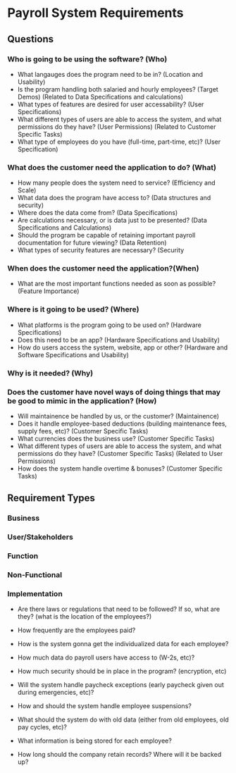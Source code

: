 # Payroll System Requirements

## Questions
### Who is going to be using the software? (Who)
* What langauges does the program need to be in? (Location and Usability)
* Is the program handling both salaried and hourly employees? (Target Demos) (Related to Data Specifications and calculations)
* What types of features are desired for user accessability? (User Specifications)
* What different types of users are able to access the system, and what permissions do they have? (User Permissions) (Related to Customer Specific Tasks)
* What type of employees do you have (full-time, part-time, etc)? (User Specification)


### What does the customer need the application to do? (What)
* How many people does the system need to service? (Efficiency and Scale)
* What data does the program have access to? (Data structures and security)
* Where does the data come from? (Data Specifications)
* Are calculations necessary, or is data just to be presented? (Data Specifications and Calculations)
* Should the program be capable of retaining important payroll documentation for future viewing? (Data Retention)
* What types of security features are necessary? (Security


### When does the customer need the application?(When)
* What are the most important functions needed as soon as possible? (Feature Importance)

### Where is it going to be used? (Where)
* What platforms is the program going to be used on? (Hardware Specifications)
* Does this need to be an app? (Hardware Specifications and Usability)
* How do users access the system, website, app or other? (Hardware and Software Specifications and Usability)



### Why is it needed? (Why)


### Does the customer have novel ways of doing things that may be good to mimic in the application? (How)
* Will maintainence be handled by us, or the customer? (Maintainence)
* Does it handle employee-based deductions (building maintenance fees, supply fees, etc)? (Customer Specific Tasks)
* What currencies does the business use? (Customer Specific Tasks)
* What different types of users are able to access the system, and what permissions do they have? (Customer Specific Tasks) (Related to User Permissions)
* How does the system handle overtime & bonuses? (Customer Specific Tasks)





## Requirement Types
### Business



### User/Stakeholders



### Function




### Non-Functional




### Implementation



* Are there laws or regulations that need to be followed? If so, what are they? (what is the location of the employees?)
* How frequently are the employees paid?

* How is the system gonna get the individualized data for each employee?
* How much data do payroll users have access to (W-2s, etc)?
* How much security should be in place in the program? (encryption, etc)


* Will the system handle paycheck exceptions (early paycheck given out during emergencies, etc)?
* How and should the system handle employee suspensions?



* What should the system do with old data (either from old employees, old pay cycles, etc)? 
* What information is being stored for each employee?
* How long should the company retain records? Where will it be backed up?


